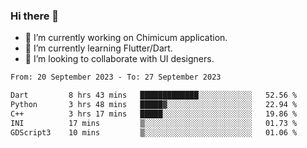 ### Hi there 👋

<!--
**devcat37/devcat37** is a ✨ _special_ ✨ repository because its `README.md` (this file) appears on your GitHub profile.-->


- 🔭 I’m currently working on Chimicum application.
- 🌱 I’m currently learning Flutter/Dart.
- 👯 I’m looking to collaborate with UI designers.
<!-- - 🤔 I’m looking for help with ... -->

<!--START_SECTION:waka-->

```txt
From: 20 September 2023 - To: 27 September 2023

Dart         8 hrs 43 mins   █████████████░░░░░░░░░░░░   52.56 %
Python       3 hrs 48 mins   █████▓░░░░░░░░░░░░░░░░░░░   22.94 %
C++          3 hrs 17 mins   █████░░░░░░░░░░░░░░░░░░░░   19.86 %
INI          17 mins         ▒░░░░░░░░░░░░░░░░░░░░░░░░   01.73 %
GDScript3    10 mins         ▒░░░░░░░░░░░░░░░░░░░░░░░░   01.06 %
```

<!--END_SECTION:waka-->
